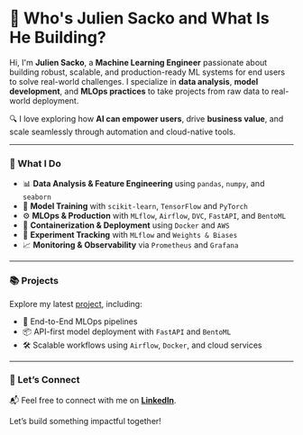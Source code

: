 # 👋 Who's Julien Sacko and What Is He Building?

Hi, I'm **Julien Sacko**, a **Machine Learning Engineer** passionate about building robust, scalable, and production-ready ML systems for end users to solve real-world challenges. I specialize in **data analysis**, **model development**, and **MLOps practices** to take projects from raw data to real-world deployment.

🔍 I love exploring how **AI can empower users**, drive **business value**, and scale seamlessly through automation and cloud-native tools.

---

### 🚀 What I Do

- 📊 **Data Analysis & Feature Engineering** using `pandas`, `numpy`, and `seaborn`
- 🤖 **Model Training** with `scikit-learn`, `TensorFlow` and `PyTorch`
- ⚙️ **MLOps & Production** with `MLflow`,  `Airflow`, `DVC`, `FastAPI`, and `BentoML`
- 🐳 **Containerization & Deployment** using `Docker` and `AWS`
- 🔎 **Experiment Tracking** with `MLflow` and `Weights & Biases`
- 📈 **Monitoring & Observability** via `Prometheus` and `Grafana`

---

### 📚 Projects

Explore my latest [project](https://github.com/jsacko/LoL-predict), including:

- 🧠 End-to-End MLOps pipelines
- 📦 API-first model deployment with `FastAPI` and `BentoML`
- 🛠️ Scalable workflows using `Airflow`, `Docker`, and cloud services

---

### 🤝 Let’s Connect

📬 Feel free to connect with me on [**LinkedIn**](https://www.linkedin.com/in/julien-sacko/).

Let’s build something impactful together!
